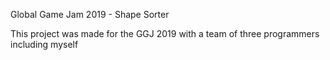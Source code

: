 Global Game Jam 2019 - Shape Sorter

This project was made for the GGJ 2019 with a team of three programmers including myself
